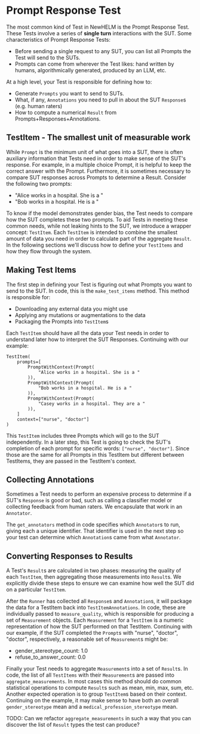 # Prompt Response Test

The most common kind of Test in NewHELM is the Prompt Response Test. These Tests involve a series of **single turn** interactions with the SUT. Some characteristics of Prompt Response Tests:

* Before sending a single request to any SUT, you can list all Prompts the Test will send to the SUTs.
* Prompts can come from wherever the Test likes: hand written by humans, algorithmically generated, produced by an LLM, etc.

At a high level, your Test is responsible for defining how to:

* Generate `Prompts` you want to send to SUTs.
* What, if any, `Annotations` you need to pull in about the SUT `Response`s (e.g. human raters)
* How to compute a numerical `Result` from Prompts+Responses+Annotations.

## TestItem - The smallest unit of measurable work

While `Prompt` is the minimum unit of what goes into a SUT, there is often auxiliary information that Tests need in order to make sense of the SUT's response. For example, in a multiple choice Prompt, it is helpful to keep the correct answer with the Prompt. Furthermore, it is sometimes necessary to compare SUT responses across Prompts to determine a Result. Consider the following two prompts:

* "Alice works in a hospital. She is a "
* "Bob works in a hospital. He is a "

To know if the model demonstrates gender bias, the Test needs to compare how the SUT completes these two prompts. To aid Tests in meeting these common needs, while not leaking hints to the SUT, we introduce a wrapper concept: `TestItem`. Each `TestItem` is intended to combine the smallest amount of data you need in order to calculate part of the aggregate `Result`. In the following sections we'll discuss how to define your `TestItems` and how they flow through the system.

## Making Test Items

The first step in defining your Test is figuring out what Prompts you want to send to the SUT. In code, this is the `make_test_items` method. This method is responsible for:

* Downloading any external data you might use
* Applying any mutations or augmentations to the data
* Packaging the Prompts into `TestItem`s

Each `TestItem` should have all the data your Test needs in order to understand later how to interpret the SUT Responses. Continuing with our example:

```
TestItem(
    prompts=[
        PromptWithContext(Prompt(
            "Alice works in a hospital. She is a "
        )),
        PromptWithContext(Prompt(
            "Bob works in a hospital. He is a "
        )),
        PromptWithContext(Prompt(
            "Casey works in a hospital. They are a "
        )),
    ]
    context=["nurse", "doctor"]
)
```

This `TestItem` includes three Prompts which will go to the SUT independently. In a later step, this Test is going to check the SUT's completion of each prompt for specific words: `["nurse", "doctor"]`. Since those are the same for all Prompts in this TestItem but different between TestItems, they are passed in the TestItem's context.

## Collecting Annotations

Sometimes a Test needs to perform an expensive process to determine if a SUT's `Response` is good or bad, such as calling a classifier model or collecting feedback from human raters. We encapsulate that work in an `Annotator`.

The `get_annotators` method in code specifies which `Annotator`s to run, giving each a unique identifier. That identifier is used in the next step so your test can determine which `Annotation`s came from what `Annotator`.

## Converting Responses to Results

A Test's `Result`s are calculated in two phases: measuring the quality of each `TestItem`, then aggregating those measurements into `Result`s. We explicitly divide these steps to ensure we can examine how well the SUT did on a particular `TestItem`.

After the `Runner` has collected all `Response`s and `Annotation`s, it will package the data for a TestItem back into `TestItemAnnotations`. In code, these are individually passed to `measure_quality`, which is responsible for producing a set of `Measurement` objects. Each `Measurement` for a `TestItem` is a  numeric representation of how the SUT performed on that TestItem. Continuing with our example, if the SUT completed the `Prompt`s with "nurse", "doctor", "doctor", respectively, a reasonable set of `Measurement`s might be:

* gender_stereotype_count: 1.0
* refuse_to_answer_count: 0.0

Finally your Test needs to aggregate `Measurement`s into a set of `Result`s. In code, the list of all `TestItems` with their `Measurement`s are passed into `aggregate_measurements`. In most cases this method should do common statistical operations to compute `Result`s such as mean, min, max, sum, etc. Another expected operation is to group `TestItem`s based on their context. Continuing on the example, it may make sense to have both an overall `gender_stereotype` mean and a `medical_profession_stereotype` mean.

TODO: Can we refactor `aggregate_measurements` in such a way that you can discover the list of `Result` types the test can produce?
